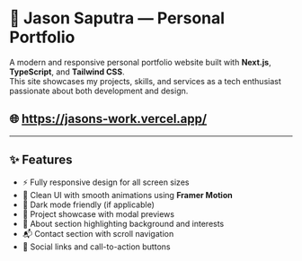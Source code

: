 # 🚀 Jason Saputra — Personal Portfolio

A modern and responsive personal portfolio website built with **Next.js**, **TypeScript**, and **Tailwind CSS**.  
This site showcases my projects, skills, and services as a tech enthusiast passionate about both development and design.

## 🌐 https://jasons-work.vercel.app/

---

## ✨ Features

- ⚡ Fully responsive design for all screen sizes
- 🎨 Clean UI with smooth animations using **Framer Motion**
- 🌙 Dark mode friendly (if applicable)
- 💼 Project showcase with modal previews
- 📇 About section highlighting background and interests
- 📬 Contact section with scroll navigation
- 🔗 Social links and call-to-action buttons